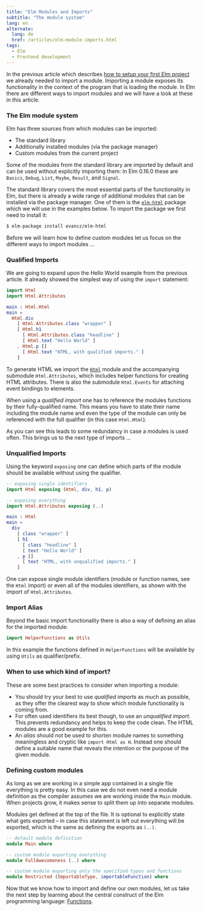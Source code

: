 ```yaml
---
title: "Elm Modules and Imports"
subtitle: "The module system"
lang: en
alternate:
  lang: de
  href: /articles/elm-module-imports.html
tags:
  - Elm
  - Frontend development
---
```


In the previous article which describes [how to setup your first Elm project](elm-setup-first-project.html) we already needed to import a module. Importing a module exposes its functionality in the context of the program that is loading the module. In Elm there are different ways to import modules and we will have a look at these in this article.

<!-- more -->

### The Elm module system

Elm has three sources from which modules can be imported:

* The standard library
* Additionally installed modules (via the package manager)
* Custom modules from the current project

Some of the modules from the standard library are imported by default and can be used without explicitly importing them: In Elm 0.16.0 these are `Basics`, `Debug`, `List`, `Maybe`, `Result`, and `Signal`.

The standard library covers the most essential parts of the functionality in Elm, but there is already a wide range of additional modules that can be installed via the package manager. One of them is the [`elm-html`](http://package.elm-lang.org/packages/evancz/elm-html/latest/) package which we will use in the examples below. To import the package we first need to install it:

```bash
$ elm-package install evancz/elm-html
```

Before we will learn how to define custom modules let us focus on the different ways to import modules …

### Qualified Imports

We are going to expand upon the Hello World example from the previous article. It already showed the simplest way of using the `import` statement:

```elm
import Html
import Html.Attributes

main : Html.Html
main =
  Html.div
    [ Html.Attributes.class "wrapper" ]
    [ Html.h1
      [ Html.Attributes.class "headline" ]
      [ Html.text "Hello World" ]
    , Html.p []
      [ Html.text "HTML, with qualified imports." ]
    ]
```

To generate HTML we import the [`Html`](http://package.elm-lang.org/packages/evancz/elm-html/latest/) module and the accompanying submodule `Html.Attributes`, which includes helper functions for creating HTML attributes. There is also the submodule `Html.Events` for attaching event bindings to elements.

When using a *qualified import* one has to reference the modules functions by their fully-qualified name. This means you have to state their name including the module name and even the type of the module can only be referenced with the full qualifier (in this case `Html.Html`).

As you can see this leads to some redundancy in case a modules is used often. This brings us to the next type of imports …

### Unqualified Imports

Using the keyword `exposing` one can define which parts of the module should be available without using the qualifier.


```elm
-- exposing single identifiers
import Html exposing (Html, div, h1, p)

-- exposing everything
import Html.Attributes exposing (..)

main : Html
main =
  div
    [ class "wrapper" ]
    [ h1
      [ class "headline" ]
      [ text "Hello World" ]
    , p []
      [ text "HTML, with unqualified imports." ]
    ]
```

One can expose single module identifiers (module or function names, see the `Html` import) or even all of the modules identifiers, as shown with the import of `Html.Attributes`.

### Import Alias

Beyond the basic import functionality there is also a way of defining an alias for the imported module:

```elm
import HelperFunctions as Utils
```

In this example the functions defined in `HelperFunctions` will be available by using `Utils` as qualifier/prefix.

### When to use which kind of import?

These are some best practices to consider when importing a module:

* You should try your best to use *qualified imports* as much as possible, as they offer the clearest way to show which module functionality is coming from.
* For often used identifiers its best though, to use an *unqualified import*. This prevents redundancy and helps to keep the code clean. The HTML modules are a good example for this.
* An *alias* should not be used to shorten module names to something meaningless and cryptic like `import Html as H`. Instead one should define a suitable name that reveals the intention or the purpose of the given module.

### Defining custom modules

As long as we are working in a simple app contained in a single file everything is pretty easy. In this case we do not even need a module definition as the compiler assumes we are working inside the `Main` module. When projects grow, it makes sense to split them up into separate modules.

Modules get defined at the top of the file. It is optional to explicitly state what gets exported – in case this statement is left out everything will be exported, which is the same as defining the exports as `(..)`.

```elm
-- default module definition
module Main where

-- custom module exporting everything
module FullAwesomeness (..) where

-- custom module exporting only the specified types and functions
module Restricted (ImportableType, importableFunction) where
```

Now that we know how to import and define our own modules, let us take the next step by learning about the central construct of the Elm programming language: [Functions](/articles/elm-functions.html).
